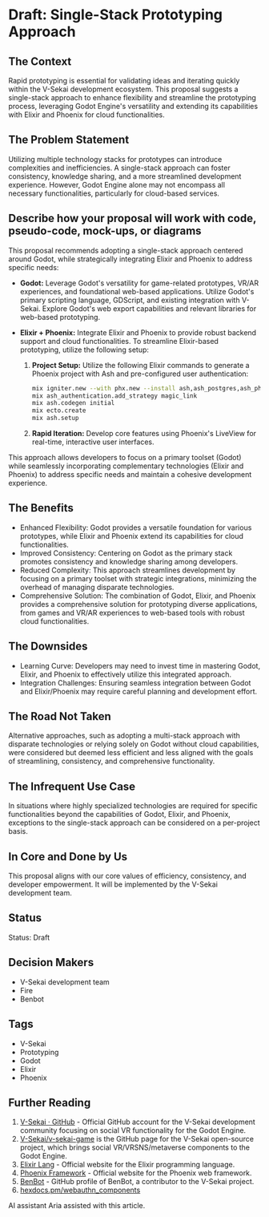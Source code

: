 # Draft: Single-Stack Prototyping Approach

## The Context

Rapid prototyping is essential for validating ideas and iterating quickly within the V-Sekai development ecosystem. This proposal suggests a single-stack approach to enhance flexibility and streamline the prototyping process, leveraging Godot Engine's versatility and extending its capabilities with Elixir and Phoenix for cloud functionalities.

## The Problem Statement

Utilizing multiple technology stacks for prototypes can introduce complexities and inefficiencies. A single-stack approach can foster consistency, knowledge sharing, and a more streamlined development experience. However, Godot Engine alone may not encompass all necessary functionalities, particularly for cloud-based services.

## Describe how your proposal will work with code, pseudo-code, mock-ups, or diagrams

This proposal recommends adopting a single-stack approach centered around Godot, while strategically integrating Elixir and Phoenix to address specific needs:

- **Godot:** Leverage Godot's versatility for game-related prototypes, VR/AR experiences, and foundational web-based applications. Utilize Godot's primary scripting language, GDScript, and existing integration with V-Sekai. Explore Godot's web export capabilities and relevant libraries for web-based prototyping.

- **Elixir + Phoenix:** Integrate Elixir and Phoenix to provide robust backend support and cloud functionalities. To streamline Elixir-based prototyping, utilize the following setup:

  1.  **Project Setup:** Utilize the following Elixir commands to generate a Phoenix project with Ash and pre-configured user authentication:

      ```bash
      mix igniter.new --with phx.new --install ash,ash_postgres,ash_phoenix,ash_authentication,ash_authentication_phoenix,ash_admin
      mix ash_authentication.add_strategy magic_link
      mix ash.codegen initial
      mix ecto.create
      mix ash.setup
      ```

  2.  **Rapid Iteration:** Develop core features using Phoenix's LiveView for real-time, interactive user interfaces.

This approach allows developers to focus on a primary toolset (Godot) while seamlessly incorporating complementary technologies (Elixir and Phoenix) to address specific needs and maintain a cohesive development experience.

## The Benefits

- Enhanced Flexibility: Godot provides a versatile foundation for various prototypes, while Elixir and Phoenix extend its capabilities for cloud functionalities.
- Improved Consistency: Centering on Godot as the primary stack promotes consistency and knowledge sharing among developers.
- Reduced Complexity: This approach streamlines development by focusing on a primary toolset with strategic integrations, minimizing the overhead of managing disparate technologies.
- Comprehensive Solution: The combination of Godot, Elixir, and Phoenix provides a comprehensive solution for prototyping diverse applications, from games and VR/AR experiences to web-based tools with robust cloud functionalities.

## The Downsides

- Learning Curve: Developers may need to invest time in mastering Godot, Elixir, and Phoenix to effectively utilize this integrated approach.
- Integration Challenges: Ensuring seamless integration between Godot and Elixir/Phoenix may require careful planning and development effort.

## The Road Not Taken

Alternative approaches, such as adopting a multi-stack approach with disparate technologies or relying solely on Godot without cloud capabilities, were considered but deemed less efficient and less aligned with the goals of streamlining, consistency, and comprehensive functionality.

## The Infrequent Use Case

In situations where highly specialized technologies are required for specific functionalities beyond the capabilities of Godot, Elixir, and Phoenix, exceptions to the single-stack approach can be considered on a per-project basis.

## In Core and Done by Us

This proposal aligns with our core values of efficiency, consistency, and developer empowerment. It will be implemented by the V-Sekai development team.

## Status

Status: Draft

## Decision Makers

- V-Sekai development team
- Fire
- Benbot

## Tags

- V-Sekai
- Prototyping
- Godot
- Elixir
- Phoenix

## Further Reading

1.  [V-Sekai · GitHub](https://github.com/v-sekai) - Official GitHub account for the V-Sekai development community focusing on social VR functionality for the Godot Engine.
2.  [V-Sekai/v-sekai-game](https://github.com/v-sekai/v-sekai-game) is the GitHub page for the V-Sekai open-source project, which brings social VR/VRSNS/metaverse components to the Godot Engine.
3.  [Elixir Lang](https://elixir-lang.org/) - Official website for the Elixir programming language.
4.  [Phoenix Framework](https://www.phoenixframework.org/) - Official website for the Phoenix web framework.
5.  [BenBot](https://github.com/benbot) - GitHub profile of BenBot, a contributor to the V-Sekai project.
6.  [hexdocs.pm/webauthn_components](https://hexdocs.pm/webauthn_components/readme.html)

AI assistant Aria assisted with this article.

